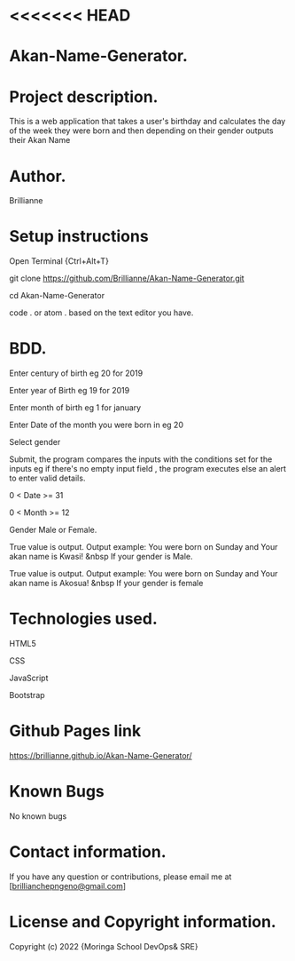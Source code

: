 <<<<<<< HEAD
=======
# Akan-Name-Generator.

# Project description.
This is a web application that takes a user's birthday and calculates the day of the week they were born and then depending on their gender outputs their Akan Name
# Author.
Brillianne
# Setup instructions 
Open Terminal {Ctrl+Alt+T}

git clone https://github.com/Brillianne/Akan-Name-Generator.git

cd Akan-Name-Generator

code . or atom . based on the text editor you have.

# BDD.
Enter century of birth eg 20 for 2019

Enter year of Birth eg 19 for 2019

Enter month of birth eg 1 for january 

Enter Date of the month you were born in eg 20 

Select gender 

Submit, the program compares the inputs with the conditions set for the inputs eg if there's no empty input field , the program executes else an alert to enter valid details.

0 < Date >= 31

0 < Month >= 12

Gender Male or Female.

True value is output. Output example: You were born on Sunday and Your akan name is Kwasi! &nbsp If your gender is Male.

True value is output. Output example: You were born on Sunday and Your akan name is Akosua! &nbsp If your gender is female

# Technologies used.
HTML5

CSS

JavaScript

Bootstrap

# Github Pages link
https://brillianne.github.io/Akan-Name-Generator/

# Known Bugs
No known bugs

# Contact information.
If you have any question or contributions, please email me at [brillianchepngeno@gmail.com]

# License and Copyright information.
Copyright (c) 2022 {Moringa School DevOps& SRE}

